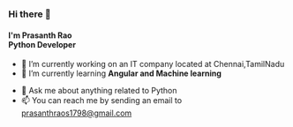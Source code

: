 ### Hi there 👋

#### I'm Prasanth Rao <br/> Python Developer
<!--
**Prasanth-Rao/Prasanth-Rao** is a ✨ _special_ ✨ repository because its `README.md` (this file) appears on your GitHub profile.

Here are some ideas to get you started:
-->
- 🔭 I’m currently working on an IT company located at Chennai,TamilNadu
- 🌱 I’m currently learning <b>Angular and Machine learning</b>
<!-- - 👯 I’m looking to collaborate on ... 
- 🤔 I’m looking for help with ... -->
- 💬 Ask me about anything related to Python
- 📫 You can reach me by sending an email to prasanthraos1798@gmail.com
<!-- - 😄 Pronouns: ...
- ⚡ Fun fact: ... -->

